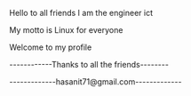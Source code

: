 Hello to all friends
I am the engineer ict  

My motto is Linux for everyone

Welcome to my profile

------------Thanks to all the friends--------

-------------hasanit71@gmail.com-------------
